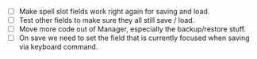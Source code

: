 - [ ] Make spell slot fields work right again for saving and load.
- [ ] Test other fields to make sure they all still save / load.
- [ ] Move more code out of Manager, especially the backup/restore stuff.
- [ ] On save we need to set the field that is currently focused when saving via keyboard command.
